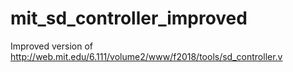 # mit_sd_controller_improved
Improved version of http://web.mit.edu/6.111/volume2/www/f2018/tools/sd_controller.v
